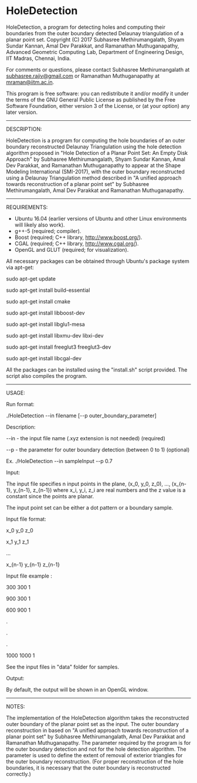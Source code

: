 # HoleDetection
HoleDetection, a program for detecting holes and computing their boundaries from the outer boundary detected Delaunay triangulation of a planar point set.
Copyright (C) 2017 Subhasree Methirumangalath, Shyam Sundar Kannan, Amal Dev Parakkat, and Ramanathan Muthuganapathy, Advanced Geometric Computing Lab, Department of Engineering Design, IIT Madras, Chennai, India.

For comments or questions, please contact Subhasree Methirumangalath at subhasree.rajiv@gmail.com or Ramanathan Muthuganapathy at mraman@iitm.ac.in.

This program is free software: you can redistribute it and/or modify
it under the terms of the GNU General Public License as published by
the Free Software Foundation, either version 3 of the License, or
(at your option) any later version.

--------------------------------------------------------------------------------

DESCRIPTION:

HoleDetection is a program for computing the hole boundaries of an outer boundary reconstructed Delaunay Triangulation using the hole detection algorithm proposed in "Hole Detection of a Planar Point Set: An Empty Disk Approach" by Subhasree Methirumangalath, Shyam Sundar Kannan, Amal Dev Parakkat, and Ramanathan Muthuganapathy to appear at the Shape Modeling International (SMI-2017), with the outer boundary reconstructed using a Delaunay Triangulation method described in "A unified approach towards reconstruction of a planar point set" by Subhasree Methirumangalath, Amal Dev Parakkat and Ramanathan Muthuganapathy.

--------------------------------------------------------------------------------

REQUIREMENTS:

- Ubuntu 16.04 (earlier versions of Ubuntu and other Linux environments will likely also work).
- g++-5                  (required; compiler).
- Boost                  (required; C++ library, http://www.boost.org/).
- CGAL                   (required; C++ library, http://www.cgal.org/).
- OpenGL and GLUT        (required; for visualization).

All necessary packages can be obtained through Ubuntu's package system via apt-get:

sudo apt-get update

sudo apt-get install build-essential

sudo apt-get install cmake

sudo apt-get install libboost-dev

sudo apt-get install libglu1-mesa

sudo apt-get install libxmu-dev libxi-dev

sudo apt-get install freeglut3 freeglut3-dev

sudo apt-get install libcgal-dev

All the packages can be installed using the "install.sh" script provided. The script also compiles the program.

--------------------------------------------------------------------------------

USAGE:

Run format:

./HoleDetection --in filename [--p outer_boundary_parameter]

Description:

  --in - the input file name (.xyz extension is not needed) (required)
  
  --p  - the parameter for outer boundary detection (between 0 to 1) (optional)

Ex.
./HoleDetection --in sampleInput --p 0.7


Input:

The input file specifies n input points in the plane, (x_0, y_0, z_0), ..., (x_{n-1}, y_{n-1}, z_{n-1}) where x_i, y_i, z_i are real numbers and the z value is a constant since the points are planar.

The input point set can be either a dot pattern or a boundary sample.

Input file format:

x_0 y_0 z_0

x_1 y_1 z_1

...

x_{n-1} y_{n-1} z_{n-1}

Input file example :

300 300 1

900 300 1

600 900 1

.

.

.

1000 1000 1


See the input files in "data" folder for samples.

Output:

By default, the output will be shown in an OpenGL window.

--------------------------------------------------------------------------------

NOTES:

The implementation of the HoleDetection algorithm takes the reconstructed outer boundary of the planar point set as the input. The outer boundary reconstruction in based on "A unified approach towards reconstruction of a planar point set" by Subhasree Methirumangalath, Amal Dev Parakkat and Ramanathan Muthuganapathy. The parameter required by the program is for the outer boundary detection and not for the hole detection algorithm.
The parameter is used to define the extent of removal of exterior triangles for the outer boundary reconstruction. (For proper reconstruction of the hole boundaries, it is necessary that the outer boundary is reconstructed correctly.)

